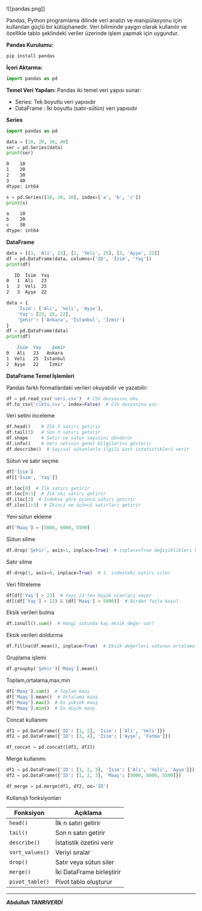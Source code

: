 
![[pandas.png]]

Pandas, Python programlama dilinde veri analizi ve manipülasyonu için kullanılan güçlü bir kütüphanedir. Veri biliminde yaygın olarak kullanılır ve özellikle tablo şeklindeki veriler üzerinde işlem yapmak için uygundur.


**Pandas Kurulumu:**
```bash
pip install pandas
```

**İçeri Aktarma:**
```python
import pandas as pd
```


**Temel Veri Yapıları:**
Pandas iki temel veri yapısı sunar:
- Series: Tek boyutlu veri yapısıdır
- DataFrame : İki boyutlu (satır-sütün) veri yapısıdır

**Series**
```python
import pandas as pd

data = [10, 20, 30, 40]
ser = pd.Series(data)
print(ser)


```

```bash
0    10
1    20
2    30
3    40
dtype: int64
```

```python
s = pd.Series([10, 20, 30], index=['a', 'b', 'c'])
print(s)

```

```bash
a    10
b    20
c    30
dtype: int64

```



**DataFrame** 

```python
data = [[1, 'Ali', 23], [2, 'Veli', 25], [3, 'Ayşe', 22]]
df = pd.DataFrame(data, columns=['ID', 'İsim', 'Yaş'])
print(df)
```

```bash
   ID  İsim  Yaş
0   1  Ali   23
1   2  Veli  25
2   3  Ayşe  22

```


```python
data = {
    'İsim': ['Ali', 'Veli', 'Ayşe'],
    'Yaş': [23, 25, 22],
    'Şehir': ['Ankara', 'İstanbul', 'İzmir']
}
df = pd.DataFrame(data)
print(df)

```

```markdown
    İsim  Yaş    Şehir
0   Ali   23   Ankara
1  Veli   25  İstanbul
2  Ayşe   22    İzmir

```


**DataFrame Temel İşlemleri**


Pandas farklı formatlardaki verileri okuyabilir ve yazabilir:
```python
df = pd.read_csv('veri.csv')  # CSV dosyasını oku
df.to_csv('cikti.csv', index=False)  # CSV dosyasına yaz
```


Veri setini inceleme
```python
df.head()    # İlk 5 satırı getirir
df.tail(3)   # Son 3 satırı getirir
df.shape     # Satır ve sütun sayısını döndürür
df.info()    # Veri setinin genel bilgilerini gösterir
df.describe()  # Sayısal sütunlarla ilgili özet istatistikleri verir

```

Sütun ve satır seçme
```python
df['İsim']
df[['İsim', 'Yaş']]

```

```python
df.loc[0]  # İlk satırı getirir
df.loc[0:1]  # İlk iki satırı getirir
df.iloc[2]  # İndekse göre üçüncü satırı getirir
df.iloc[1:3]  # İkinci ve üçüncü satırları getirir

```

Yeni sütun ekleme
```python
df['Maaş'] = [5000, 6000, 5500]

```

Sütun silme
```python
df.drop('Şehir', axis=1, inplace=True)  # inplace=True değişiklikleri kaydeder

```

Satır silme
```python
df.drop(1, axis=0, inplace=True)  # 1. indexteki satırı siler

```

Veri filtreleme
```python
df[df['Yaş'] > 23]  # Yaşı 23'ten büyük olanları seçer
df[(df['Yaş'] > 22) & (df['Maaş'] > 5000)]  # Birden fazla koşul

```

Eksik verileri bulma
```python
df.isnull().sum()  # Hangi sütunda kaç eksik değer var?

```

Eksik verileri doldurma
```python
df.fillna(df.mean(), inplace=True)  # Eksik değerleri sütunun ortalama değeriyle doldurur

```

Gruplama işlemi
```python
df.groupby('Şehir')['Maaş'].mean()

```

Toplam,ortalama,max,min
```python
df['Maaş'].sum()  # Toplam maaş
df['Maaş'].mean()  # Ortalama maaş
df['Maaş'].max()  # En yüksek maaş
df['Maaş'].min()  # En düşük maaş

```

Concat kullanımı
```python
df1 = pd.DataFrame({'ID': [1, 2], 'İsim': ['Ali', 'Veli']})
df2 = pd.DataFrame({'ID': [3, 4], 'İsim': ['Ayşe', 'Fatma']})

df_concat = pd.concat([df1, df2])

```

Merge kullanımı
```python
df1 = pd.DataFrame({'ID': [1, 2, 3], 'İsim': ['Ali', 'Veli', 'Ayşe']})
df2 = pd.DataFrame({'ID': [1, 2, 3], 'Maaş': [5000, 6000, 5500]})

df_merge = pd.merge(df1, df2, on='ID')

```

Kullanışlı fonksiyonları

| Fonksiyon       | Açıklama                  |
| --------------- | ------------------------- |
| `head()`        | İlk n satırı getirir      |
| `tail()`        | Son n satırı getirir      |
| `describe()`    | İstatistik özetini verir  |
| `sort_values()` | Veriyi sıralar            |
| `drop()`        | Satır veya sütun siler    |
| `merge()`       | İki DataFrame birleştirir |
| `pivot_table()` | Pivot tablo oluşturur     |


---
***Abdullah TANRIVERDİ***
